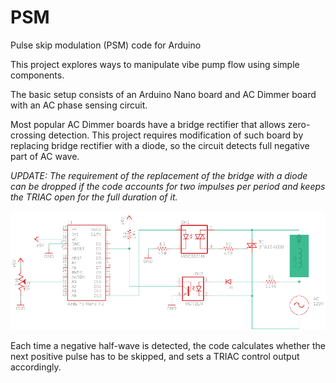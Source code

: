 # PSM
Pulse skip modulation (PSM) code for Arduino

This project explores ways to manipulate vibe pump flow using simple components. 

The basic setup consists of an Arduino Nano board and AC Dimmer board with an AC phase sensing circuit. 

Most popular AC Dimmer boards have a bridge rectifier that allows zero-crossing detection. 
This project requires modification of such board by replacing bridge rectifier with a diode, so the circuit detects full negative part of AC wave.

_UPDATE: The requirement of the replacement of the bridge with a diode can be dropped if the code accounts for two impulses per period and keeps the TRIAC open for the full duration of it._

![Arduino_PSM_Schematic](https://github.com/banoz/banoz.github.io/blob/2faac361628262cd8dd6e8c73d1f20ef78227812/repository/img/Arduino_PSM_Schematic.png)

Each time a negative half-wave is detected, the code calculates whether the next positive pulse has to be skipped, and sets a TRIAC control output accordingly.

